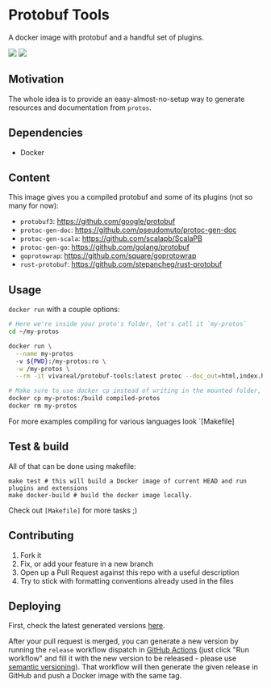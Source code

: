 # Protobuf Tools

A docker image with protobuf and a handful set of plugins.

[![](https://images.microbadger.com/badges/version/vivareal/protobuf-tools.svg)](https://microbadger.com/images/vivareal/protobuf-tools "Get your own version badge on microbadger.com")
[![](https://images.microbadger.com/badges/image/vivareal/protobuf-tools.svg)](https://microbadger.com/images/vivareal/protobuf-tools "Get your own image badge on microbadger.com")

## Motivation

The whole idea is to provide an easy-almost-no-setup way to generate resources and documentation
from `protos`.

## Dependencies

- Docker

## Content

This image gives you a compiled protobuf and some of its plugins (not so many for now):

- `protobuf3`: https://github.com/google/protobuf
- `protoc-gen-doc`: https://github.com/pseudomuto/protoc-gen-doc
- `protoc-gen-scala`: https://github.com/scalapb/ScalaPB
- `protoc-gen-go`: https://github.com/golang/protobuf
- `goprotowrap`: https://github.com/square/goprotowrap
- `rust-protobuf`: https://github.com/stepancheg/rust-protobuf

## Usage

`docker run` with a couple options:

```sh
# Here we're inside your proto's folder, let's call it `my-protos`
cd ~/my-protos

docker run \
  --name my-protos
  -v ${PWD}:/my-protos:ro \
  -w /my-protos \
  --rm -it vivareal/protobuf-tools:latest protoc --doc_out=html,index.html:/build *.proto

# Make sure to use docker cp instead of writing in the mounted folder, it avoids permissions issues and is much more flexible
docker cp my-protos:/build compiled-protos
docker rm my-protos
```

For more examples compiling for various languages look `[Makefile]

## Test & build

All of that can be done using makefile:

```
make test # this will build a Docker image of current HEAD and run plugins and extensions
make docker-build # build the docker image locally.
```

Check out `[Makefile]` for more tasks ;)

## Contributing

1. Fork it
2. Fix, or add your feature in a new branch
3. Open up a Pull Request against this repo with a useful description
4. Try to stick with formatting conventions already used in the files

## Deploying

First, check the latest generated versions [here](https://github.com/olxbr/protobuf-tools/releases).

After your pull request is merged, you can generate a new version by running the `release` workflow dispatch in [GitHub Actions](https://github.com/olxbr/protobuf-tools/actions/workflows/release.yaml) (just click "Run workflow" and fill it with the new version to be released - please use [semantic versioning](https://semver.org/)). That workflow will then generate the given release in GitHub and push a Docker image with the same tag.
